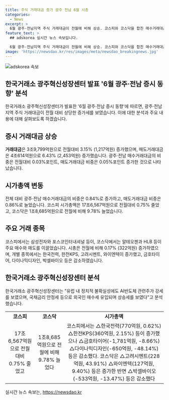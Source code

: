 ```yaml
---
title: 주식 거래대금 증가 광주 전남 6월 시총
categories:
  - News
excerpt: >
  6월 광주·전남지역 주식 거래대금이 전월에 비해 상승. 코스피와 코스닥을 합친 매수거래대금은 3조9,799억원으로 3.15% 증가. 광주·전남 매수거래대금의 비중이 0.84%로 증가하면서 주요 거래 종목인 삼성전자, 알테오젠 등이 관심을 끌었음. 시가총액은 0.17% 증가하며 외국인의 매수세로 상승세를 보임.
feature_text: >
  ## adskorea 실시간 뉴스 속보입니다.

  6월 광주·전남지역 주식 거래대금이 전월에 비해 상승. 코스피와 코스닥을 합친 매수거래대금은 3조9,799억원으로 3.15% 증가. 광주·전남 매수거래대금의 비중이 0.84%로 증가하면서 주요 거래 종목인 삼성전자, 알테오젠 등이 관심을 끌었음. 시가총액은 0.17% 증가하며 외국인의 매수세로 상승세를 보임.
image: 'https://newsdao.kr/res/images/meta/newsdao_breakingnews.jpg'
---
```


<p><img src="https://newsdao.kr/res/images/meta/newsdao_breakingnews.jpg" alt="adskorea 속보" /></p>

<h2 data-ke-size="size26">한국거래소 광주혁신성장센터 발표 '6월 광주·전남 증시 동향' 분석</h2>

<p data-ke-size="size16">한국거래소 광주혁신성장센터가 발표한 '6월 광주·전남 증시 동향'에 따르면, 광주·전남지역 주식 거래대금이 전월 대비 상당한 증가세를 보였습니다. 이에 대한 분석과 주요 내용에 대해 살펴보도록 하겠습니다.</p>

<h2 data-ke-size="size24">증시 거래대금 상승</h2>

<p data-ke-size="size16"><b>거래대금</b>은 3조9,799억원으로 전월대비 3.15% (1,217억원) 증가했으며, 매도거래대금은 4조614억원으로 6.43% (2,453억원) 증가했습니다. 광주·전남 매수거래대금의 비중은 전월대비 0.03%포인트, 매도거래대금 비중은 0.05%포인트 증가한 것으로 나타났습니다.</p>

<h2 data-ke-size="size24">시가총액 변동</h2>

<p data-ke-size="size16">전체 대비 광주·전남 매수거래대금의 비중은 0.84%로 증가하고, 매도거래대금 비중은 0.86%로 늘었습니다. 코스피 시가총액은 17조6,567억원으로 전월대비 0.75% 줄었고, 코스닥은 1조8,685억원으로 전월에 비해 9.78% 늘었습니다.</p>

<h2 data-ke-size="size24">주요 거래 종목</h2>

<p data-ke-size="size16">코스피에서는 삼성전자와 포스코인터내셔널 등이, 코스닥에서는 알테오젠과 HLB 등이 주요 매수와 매도를 이끌었습니다. 시총은 전월에 비해 0.17% (322억원) 증가하였으며, 개별 종목에서는 한국전력, 한전KPS, 고려시멘트, 와이엔텍이 증가했고, 금호타이어, 다이나믹디자인, 박셀바이오 등은 감소하였습니다.</p>

<h2 data-ke-size="size24">한국거래소 광주혁신성장센터 분석</h2>

<p data-ke-size="size16">한국거래소 광주혁신성장센터는 "유럽 내 정치적 불확실성에도 AI반도체 관련주가 강세를 보였으며, 국채금리 안정세 등으로 외국인 매수세 유입되며 상승세를 보였다"고 분석했습니다.</p>

<table>
    <tbody>
        <tr>
            <td style="text-align: center; height: 17px;"><b>코스피</b></td>
            <td style="text-align: center; height: 17px;"><b>코스닥</b></td>
            <td style="text-align: center; height: 17px;"><b>시가총액</b></td>
        </tr>
        <tr>
            <td style="text-align: center; height: 17px;">17조6,567억원으로 전월대비 0.75% 줄었고</td>
            <td style="text-align: center; height: 17px;">1조8,685억원으로 전월에 비해 9.78% 늘었다</td>
            <td style="text-align: center; height: 17px;">코스피에서는 △한국전력(770억원, 0.62%) △한전KPS(360억원, 2.15%) 등이 증가했으나 △금호타이어(-1,781억원, -8.66%) △다이나믹디자인(-650억원, -48.14%) 등은 감소했다. 코스닥은 △고려시멘트(228억원, 43.91%) △와이엔텍(127억원, 9.40%) 등은 증가한 반면 △박셀바이오(-533억원, -13.47%) 등은 감소했다</td>
        </tr>
    </tbody>
</table>
실시간 뉴스 속보는, <a href="https://newsdao.kr" rel="dofollow">https://newsdao.kr</a>


